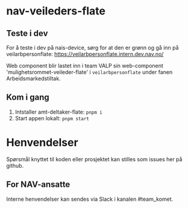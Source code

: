 # nav-veileders-flate

## Teste i dev
For å teste i dev på nais-device, sørg for at den er grønn og gå inn på veilarbpersonflate: https://veilarbpersonflate.intern.dev.nav.no/


Web component blir lastet inn i team VALP sin web-component 'mulighetsrommet-veileder-flate' i `veilarbpersonflate` under fanen Arbeidsmarkedstiltak.

## Kom i gang

1. Intstaller amt-deltaker-flate:  `pnpm i`
2. Start appen lokalt: `pnpm start`

# Henvendelser

Spørsmål knyttet til koden eller prosjektet kan stilles som issues her på github.

## For NAV-ansatte

Interne henvendelser kan sendes via Slack i kanalen #team_komet.
